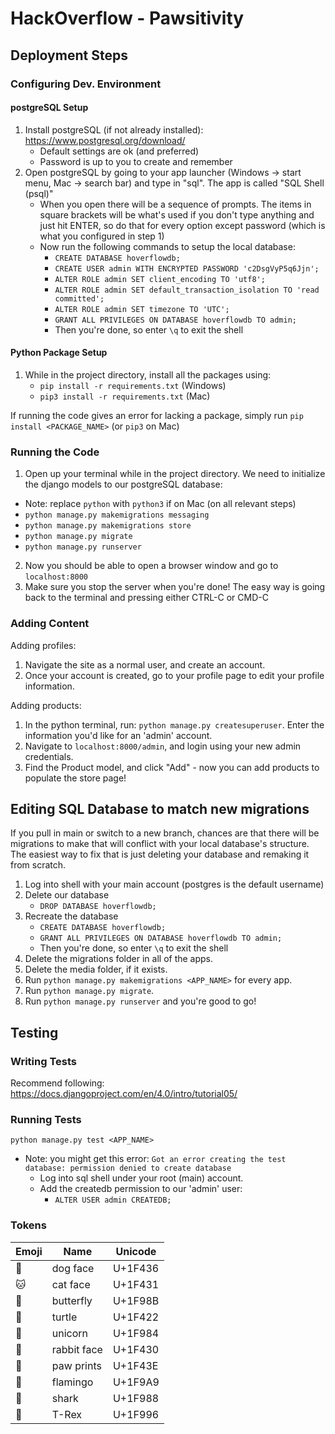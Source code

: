 # HackOverflow - Pawsitivity
## Deployment Steps
### Configuring Dev. Environment
#### postgreSQL Setup
1. Install postgreSQL (if not already installed): https://www.postgresql.org/download/
   - Default settings are ok (and preferred)
   - Password is up to you to create and remember
2. Open postgreSQL by going to your app launcher (Windows -> start menu, Mac -> search bar) and type in "sql". The app is called "SQL Shell (psql)"
   - When you open there will be a sequence of prompts. The items in square brackets will be what's used if you don't type anything and just hit ENTER, so do that for every option except password (which is what you configured in step 1)
   - Now run the following commands to setup the local database:
     - `CREATE DATABASE hoverflowdb;`
     - `CREATE USER admin WITH ENCRYPTED PASSWORD 'c2DsgVyP5q6Jjn';`
     - `ALTER ROLE admin SET client_encoding TO 'utf8';`
     - `ALTER ROLE admin SET default_transaction_isolation TO 'read committed';`
     - `ALTER ROLE admin SET timezone TO 'UTC';`
     - `GRANT ALL PRIVILEGES ON DATABASE hoverflowdb TO admin;`
     - Then you're done, so enter `\q` to exit the shell

#### Python Package Setup
1. While in the project directory, install all the packages using:
   - `pip install -r requirements.txt` (Windows)
   - `pip3 install -r requirements.txt` (Mac)

If running the code gives an error for lacking a package, simply run `pip install <PACKAGE_NAME>` (or `pip3` on Mac)

### Running the Code
1. Open up your terminal while in the project directory. We need to initialize the django models to our postgreSQL database:
- Note: replace `python` with `python3` if on Mac (on all relevant steps)
- `python manage.py makemigrations messaging`
- `python manage.py makemigrations store`
- `python manage.py migrate`
- `python manage.py runserver`
2. Now you should be able to open a browser window and go to `localhost:8000`
4. Make sure you stop the server when you're done! The easy way is going back to the terminal and pressing either CTRL-C or CMD-C

### Adding Content
Adding profiles:
1. Navigate the site as a normal user, and create an account.
2. Once your account is created, go to your profile page to edit your profile information.

Adding products:
1. In the python terminal, run: `python manage.py createsuperuser`. Enter the information you'd like for an 'admin' account.
2. Navigate to `localhost:8000/admin`, and login using your new admin credentials.
3. Find the Product model, and click "Add" - now you can add products to populate the store page!

## Editing SQL Database to match new migrations
If you pull in main or switch to a new branch, chances are that there will be migrations to make that will conflict with your local database's structure. The easiest way to fix that is just deleting your database and remaking it from scratch.

1. Log into shell with your main account (postgres is the default username)
2. Delete our database
   - `DROP DATABASE hoverflowdb;`
3. Recreate the database
   - `CREATE DATABASE hoverflowdb;`
   - `GRANT ALL PRIVILEGES ON DATABASE hoverflowdb TO admin;`
   - Then you're done, so enter `\q` to exit the shell
4. Delete the migrations folder in all of the apps.
5. Delete the media folder, if it exists.
6. Run `python manage.py makemigrations <APP_NAME>` for every app.
7. Run `python manage.py migrate`.
8. Run `python manage.py runserver` and you're good to go!

## Testing
### Writing Tests
Recommend following: https://docs.djangoproject.com/en/4.0/intro/tutorial05/
### Running Tests
`python manage.py test <APP_NAME>`
- Note: you might get this error: `Got an error creating the test database: permission denied to create database`
  - Log into sql shell under your root (main) account.
  - Add the createdb permission to our 'admin' user:
    - `ALTER USER admin CREATEDB;`

### Tokens

| Emoji | Name        | Unicode |
| ----- | ----------- | ------- |
| 🐶    | dog face    | U+1F436 |
| 🐱    | cat face    | U+1F431 |
| 🦋    | butterfly   | U+1F98B |
| 🐢    | turtle      | U+1F422 |
| 🦄    | unicorn     | U+1F984 |
| 🐰    | rabbit face | U+1F430 |
| 🐾    | paw prints  | U+1F43E |
| 🦩    | flamingo    | U+1F9A9 |
| 🦈    | shark       | U+1F988 |
| 🦖    | T-Rex       | U+1F996 |
